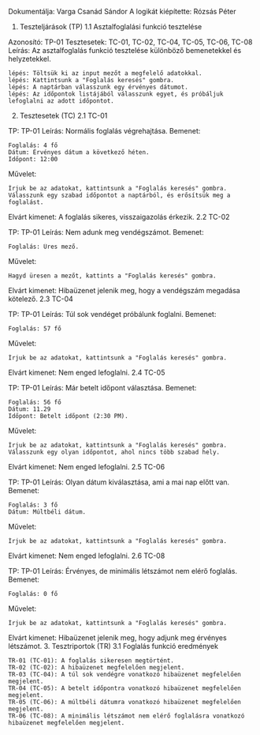 Dokumentálja: Varga Csanád Sándor
A logikát kiépítette: Rózsás Péter
1. Teszteljárások (TP)
1.1 Asztalfoglalási funkció tesztelése

Azonosító: TP-01
Tesztesetek: TC-01, TC-02, TC-04, TC-05, TC-06, TC-08
Leírás: Az asztalfoglalás funkció tesztelése különböző bemenetekkel és helyzetekkel.

    lépés: Töltsük ki az input mezőt a megfelelő adatokkal.
    lépés: Kattintsunk a "Foglalás keresés" gombra.
    lépés: A naptárban válasszunk egy érvényes dátumot.
    lépés: Az időpontok listájából válasszunk egyet, és próbáljuk lefoglalni az adott időpontot.

2. Tesztesetek (TC)
2.1 TC-01

TP: TP-01
Leírás: Normális foglalás végrehajtása.
Bemenet:

    Foglalás: 4 fő
    Dátum: Érvényes dátum a következő héten.
    Időpont: 12:00

Művelet:

    Írjuk be az adatokat, kattintsunk a "Foglalás keresés" gombra.
    Válasszunk egy szabad időpontot a naptárból, és erősítsük meg a foglalást.

Elvárt kimenet: A foglalás sikeres, visszaigazolás érkezik.
2.2 TC-02

TP: TP-01
Leírás: Nem adunk meg vendégszámot.
Bemenet:

    Foglalás: Üres mező.

Művelet:

    Hagyd üresen a mezőt, kattints a "Foglalás keresés" gombra.

Elvárt kimenet: Hibaüzenet jelenik meg, hogy a vendégszám megadása kötelező.
2.3 TC-04

TP: TP-01
Leírás: Túl sok vendéget próbálunk foglalni.
Bemenet:

    Foglalás: 57 fő

Művelet:

    Írjuk be az adatokat, kattintsunk a "Foglalás keresés" gombra.

Elvárt kimenet: Nem enged lefoglalni.
2.4 TC-05

TP: TP-01
Leírás: Már betelt időpont választása.
Bemenet:

    Foglalás: 56 fő
    Dátum: 11.29
    Időpont: Betelt időpont (2:30 PM).

Művelet:

    Írjuk be az adatokat, kattintsunk a "Foglalás keresés" gombra.
    Válasszunk egy olyan időpontot, ahol nincs több szabad hely.

Elvárt kimenet: Nem enged lefoglalni.
2.5 TC-06

TP: TP-01
Leírás: Olyan dátum kiválasztása, ami a mai nap előtt van.
Bemenet:

    Foglalás: 3 fő
    Dátum: Múltbéli dátum.

Művelet:

    Írjuk be az adatokat, kattintsunk a "Foglalás keresés" gombra.

Elvárt kimenet: Nem enged lefoglalni.
2.6 TC-08

TP: TP-01
Leírás: Érvényes, de minimális létszámot nem elérő foglalás.
Bemenet:

    Foglalás: 0 fő

Művelet:

    Írjuk be az adatokat, kattintsunk a "Foglalás keresés" gombra.

Elvárt kimenet: Hibaüzenet jelenik meg, hogy adjunk meg érvényes létszámot.
3. Tesztriportok (TR)
3.1 Foglalás funkció eredmények

    TR-01 (TC-01): A foglalás sikeresen megtörtént.
    TR-02 (TC-02): A hibaüzenet megfelelően megjelent.
    TR-03 (TC-04): A túl sok vendégre vonatkozó hibaüzenet megfelelően megjelent.
    TR-04 (TC-05): A betelt időpontra vonatkozó hibaüzenet megfelelően megjelent.
    TR-05 (TC-06): A múltbéli dátumra vonatkozó hibaüzenet megfelelően megjelent.
    TR-06 (TC-08): A minimális létszámot nem elérő foglalásra vonatkozó hibaüzenet megfelelően megjelent.